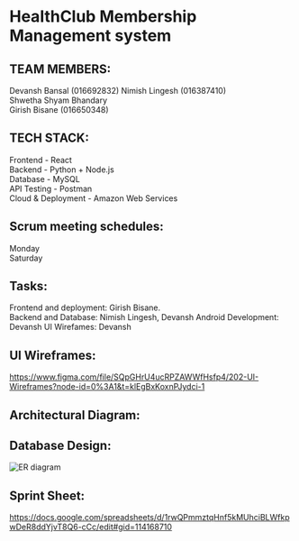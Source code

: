 # HealthClub Membership Management system

## **TEAM MEMBERS:**

Devansh Bansal (016692832)
Nimish Lingesh (016387410)  
Shwetha Shyam Bhandary  
Girish Bisane (016650348)

## **TECH STACK:**

Frontend - React  
Backend - Python + Node.js  
Database - MySQL  
API Testing - Postman  
Cloud & Deployment - Amazon Web Services  

## **Scrum meeting schedules:**

Monday  
Saturday  

## **Tasks:**

Frontend and deployment: Girish Bisane.   
Backend and Database: Nimish Lingesh, Devansh
Android Development: Devansh
UI Wirefames: Devansh


## **UI Wireframes:**
https://www.figma.com/file/SQpGHrU4ucRPZAWWfHsfp4/202-UI-Wireframes?node-id=0%3A1&t=klEgBxKoxnPJydci-1

## **Architectural Diagram:**

## **Database Design:**
![ER diagram]("https://github.com/gopinathsjsu/team-project-dsng/blob/main/Project_Journal/ER_diagram.png")

## **Sprint Sheet:**
https://docs.google.com/spreadsheets/d/1rwQPmmztqHnf5kMUhciBLWfkpwDeR8ddYjvT8Q6-cCc/edit#gid=114168710




